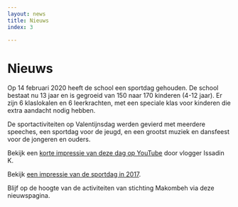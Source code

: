 ```yaml
---
layout: news
title: Nieuws
index: 3

---
```

# Nieuws

Op 14 februari 2020 heeft de school een sportdag gehouden. De school bestaat nu 13 jaar en is gegroeid van 150 naar 170 kinderen (4-12 jaar). Er zijn 6 klaslokalen en 6 leerkrachten, met een speciale klas voor kinderen die extra aandacht nodig hebben.

De sportactiviteiten op Valentijnsdag werden gevierd met meerdere speeches, een sportdag voor de jeugd, en een grootst muziek en dansfeest voor de jongeren en ouders.

Bekijk een [korte impressie van deze dag op YouTube](https://youtu.be/XgkPwN0FCss) door vlogger Issadin K.

Bekijk [een impressie van de sportdag in 2017](https://www.youtube.com/watch?v=P_NKZNfW1_U).

Blijf op de hoogte van de activiteiten van stichting Makombeh via deze nieuwspagina.